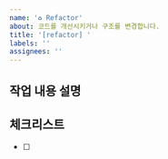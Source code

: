 ```yaml
---
name: '♻️ Refactor'
about: 코드를 개선시키거나 구조를 변경합니다.
title: '[refactor] '
labels: ''
assignees: ''
---
```


## 작업 내용 설명

<!-- 해당 브랜치에서 작업할 내용을 간단하게 작성해주세요 -->

## 체크리스트

<!-- "중요한 순서" 대로 작업 리스트를 작성해주세요 -->

- [ ]
